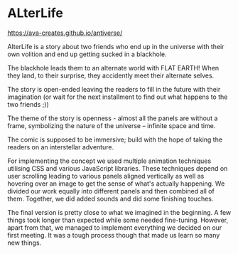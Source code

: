 # ALterLife

 https://ava-creates.github.io/antiverse/
 
AlterLife is a story about two friends who end up in the universe with their own volition and end up getting sucked in a blackhole.

The blackhole leads them to an alternate world with FLAT EARTH! When they land, to their surprise, they accidently meet their alternate selves.

The story is open-ended leaving the readers to fill in the future with their imagination (or wait for the next installment to find out what happens to the two friends ;))
<br>

The theme of the story is openness - almost all the panels are without a frame, symbolizing the nature of the universe – infinite space and time.

The comic is supposed to be immersive; build with the hope of taking the readers on an interstellar adventure. 
<br>

For implementing the concept we used multiple animation techniques utilising CSS and various JavaScript libraries. These techniques depend on user scrolling leading to various panels aligned vertically as well as hovering over an image to get the sense of what's actually happening. We divided our work equally into different panels and then combined all of them. Together, we did added sounds and did some finishing touches.
<br>

The final version is pretty close to what we imagined in the beginning. A few things took longer than expected while some needed fine-tuning. However, apart from that, we managed to implement everything we decided on our first meeting. It was a tough process though that made us learn so many new things.
